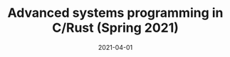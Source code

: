 ---
title: "Advanced systems programming in C/Rust (Spring 2021)"
collection: teaching
type: "Practical Lab"
permalink: https://dse.in.tum.de/teaching/advanced-systems-programing-sose2021/
venue: "Technical University of Munich, Department of Informatics"
date: 2021-04-01
location: "Munich, Germany"
---